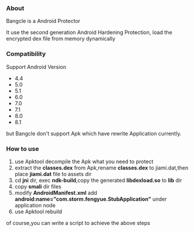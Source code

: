 ### About
Bangcle  is a Android Protector

It use  the  second generation Android Hardening Protection, load the encrypted dex file from memory dynamically

### Compatibility
Support Android Version
- 4.4
- 5.0
- 5.1
- 6.0
- 7.0
- 7.1
- 8.0
- 8.1

but Bangcle don't support Apk which have rewrite Application currently.

### How to use
1. use Apktool decompile the Apk what you need to protect
2. extract the **classes.dex** from Apk,rename **classes.dex** to jiami.dat,then place **jiami.dat** file to assets dir
3. cd **jni** dir, exec **ndk-build**,copy the generated **libdexload.so** to **lib** dir
4. copy **smali** dir files
5. modify **AndroidManifest.xml**
   add  **android:name="com.storm.fengyue.StubApplication"** under application node
6. use Apktool rebuild

of course,you can write a script to achieve the above steps

